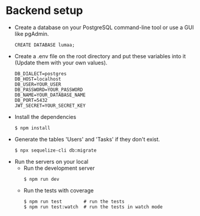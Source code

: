 # Backend setup

- Create a database on your PostgreSQL command-line tool or use a GUI like pgAdmin.
  ```
  CREATE DATABASE lumaa;
  ```
- Create a .env file on the root directory and put these variables into it (Update them with your own values).
  ```
  DB_DIALECT=postgres
  DB_HOST=localhost
  DB_USER=YOUR_USER
  DB_PASSWORD=YOUR_PASSWORD
  DB_NAME=YOUR_DATABASE_NAME
  DB_PORT=5432
  JWT_SECRET=YOUR_SECRET_KEY
  ```
- Install the dependencies
  ```
  $ npm install
  ```  
- Generate the tables 'Users' and 'Tasks' if they don't exist.
  ```
  $ npx sequelize-cli db:migrate
  ```
- Run the servers on your local
  - Run the development server
    ```
    $ npm run dev
    ```
  - Run the tests with coverage
    ```
    $ npm run test        # run the tests
    $ npm run test:watch  # run the tests in watch mode
    ```

